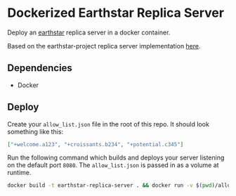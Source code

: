 # Dockerized Earthstar Replica Server

Deploy an [earthstar](https://github.com/earthstar-project/earthstar) replica server in a docker container.

Based on the earthstar-project replica server implementation [here](https://github.com/earthstar-project/replica-server).

## Dependencies

- Docker

## Deploy

Create your `allow_list.json` file in the root of this repo. It should look something like this:

```json
["+welcome.a123", "+croissants.b234", "+potential.c345"]
```

Run the following command which builds and deploys your server listening on the default port `8080`. The `allow_list.json` is passed in as a volume at runtime.

```bash
docker build -t earthstar-replica-server . && docker run -v $(pwd)/allow_list.json:/app/allow_list.json -v data:/app/data -it --init -p 8080:8080 earthstar-replica-server
```
